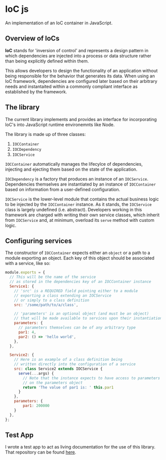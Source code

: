 # IoC js

An implementation of an IoC container in JavaScript.

## Overview of IoCs

**IoC** stands for 'inversion of control' and represents a design pattern in which dependencies are injected into a process or data structure rather than being explicitly defined within them.

This allows developers to design the functionality of an application without being responsible for the behavior that generates its data. When using an IoC framework, dependencies are configured later based on their arbitrary needs and instantaited within a commonly compliant interface as established by the framework.

## The library

The current library implements and provides an interface for incorporating IoC's into JavaScript runtime environemnts like Node.

The library is made up of three classes:

1. `IOCContainer`
2. `IOCDependency`
3. `IOCService`

`IOCContainer` automatically manages the lifecylce of dependencies, injecting and ejecting them based on the state of the application.

`IOCDependency` is a factory that produces an instance of an `IOCService`. Dependencies themselves are instantiated by an instance of `IOCContainer` based on information from a user-defined configuration.

`IOCService` is the lower-level module that contains the actual business logic to be injected by the `IOCContainer` instance. As it stands, the `IOCService` class is largely undefined (i.e. abstract). Developers working in this framework are charged with writing their own service classes, which inherit from `IOCService` and, at minimum, overload its `serve` method with custom logic.

## Configuring services

The constructor of `IOCContainer` expects either an `object` or a path to a module exporting an object. Each key of this object should be associated with a service, like so:

```js
module.exports = {
  // This will be the name of the service
  // as stored in the dependencies key of an IOCContainer instance
  Service1: {
    // 'src' is a REQUIRED field pointing either to a module
    // exporting a class extending an IOCService
    // or simply to a class definition
    src: '/some/path/to/a/class',

    // 'parameters' is an optional object (and must be an object)
    // that will be made available to services upon their instantiation
    parameters: {
      // parameters themselves can be of any arbitrary type
      par1: 4,
      par2: () => 'hello world',
    },
  },

  Service2: {
    // Here is an example of a class definition being
    // written directly into the configuration of a service
    src: class Service2 extends IOCService {
      serve(...args) {
        // Note that the instance expects to have access to parameters defined
        // on the parameters object
        return 'The value of par1 is: ' this.par1
      }
    },
    parameters: {
        par1: 200000
    }
  },
};
```

## Test App

I wrote a test app to act as living documentation for the use of this library. That repository can be found [here](https://github.com/ianmacdougald/IoC-test-app).
